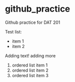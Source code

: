 # github_practice
Github practice for DAT 201

Test list:
* item 1
* item 2

Adding text!
adding more 

1. ordered list item 1
2. ordered list item 2 
3. ordered list item 3

